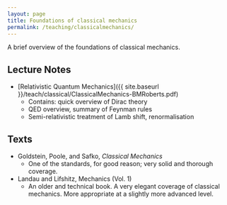 ```yaml
---
layout: page
title: Foundations of classical mechanics
permalink: /teaching/classicalmechanics/
---
```


A brief overview of the foundations of classical mechanics.

## Lecture Notes

* [Relativistic Quantum Mechanics]({{ site.baseurl }}/teach/classical/ClassicalMechanics-BMRoberts.pdf)
  * Contains: quick overview of Dirac theory
  * QED overview, summary of Feynman rules
  * Semi-relativistic treatment of Lamb shift, renormalisation

## Texts

* Goldstein, Poole, and Safko, _Classical Mechanics_
  * One of the standards, for good reason; very solid and thorough coverage.
* Landau and Lifshitz, Mechanics (Vol. 1)
  * An older and technical book. A very elegant coverage of classical mechanics. More appropriate at a slightly more advanced level.
